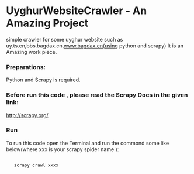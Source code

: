 # UyghurWebsiteCrawler - An Amazing Project
simple crawler for some uyghur website such  as uy.ts.cn,bbs.bagdax.cn,www.bagdax.cn(using python and scrapy)
It is an Amazing work piece.

### Preparations:
Python and Scrapy is required.

### Before run this code , please read the Scrapy Docs in the given link:
http://scrapy.org/

### Run
To run this code open the Terminal and run the commond some like below(where xxx is your scrapy spider name ):


<code>
   scrapy crawl xxxx 
</code>

